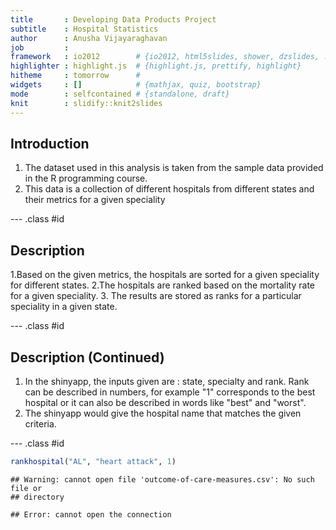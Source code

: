```yaml
---
title       : Developing Data Products Project
subtitle    : Hospital Statistics
author      : Anusha Vijayaraghavan
job         : 
framework   : io2012        # {io2012, html5slides, shower, dzslides, ...}
highlighter : highlight.js  # {highlight.js, prettify, highlight}
hitheme     : tomorrow      # 
widgets     : []            # {mathjax, quiz, bootstrap}
mode        : selfcontained # {standalone, draft}
knit        : slidify::knit2slides
---
```


## Introduction

1. The dataset used in this analysis is taken from the sample data provided in the R programming course.
2. This data is a collection of different hospitals from different states and their metrics for a given speciality


--- .class #id


## Description

1.Based on the given metrics, the hospitals are sorted for a given speciality for different states.
2.The hospitals are ranked based on the mortality rate for a given speciality.
3. The results are stored as ranks for a particular speciality in a given state.

--- .class #id

## Description (Continued)

1. In the shinyapp, the inputs given are : state, specialty and rank.
Rank can be described in numbers, for example "1" corresponds to the best hospital or it can also be described in words like "best" and "worst".
2. The shinyapp would give the hospital name that matches the given criteria.

--- .class #id





```r
rankhospital("AL", "heart attack", 1)
```

```
## Warning: cannot open file 'outcome-of-care-measures.csv': No such file or
## directory
```

```
## Error: cannot open the connection
```
